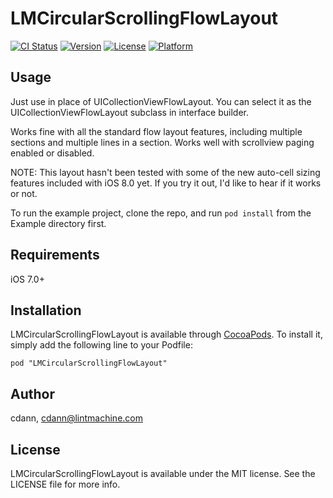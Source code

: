 # LMCircularScrollingFlowLayout

[![CI Status](http://img.shields.io/travis/cdann/LMCircularScrollingFlowLayout.svg?style=flat)](https://travis-ci.org/cdann/LMCircularScrollingFlowLayout)
[![Version](https://img.shields.io/cocoapods/v/LMCircularScrollingFlowLayout.svg?style=flat)](http://cocoadocs.org/docsets/LMCircularScrollingFlowLayout)
[![License](https://img.shields.io/cocoapods/l/LMCircularScrollingFlowLayout.svg?style=flat)](http://cocoadocs.org/docsets/LMCircularScrollingFlowLayout)
[![Platform](https://img.shields.io/cocoapods/p/LMCircularScrollingFlowLayout.svg?style=flat)](http://cocoadocs.org/docsets/LMCircularScrollingFlowLayout)

## Usage

Just use in place of UICollectionViewFlowLayout. You can select it as the UICollectionViewFlowLayout subclass in interface builder.

Works fine with all the standard flow layout features, including multiple sections and multiple lines in a section. Works well with scrollview paging enabled or disabled.

NOTE: This layout hasn't been tested with some of the new auto-cell sizing features included with iOS 8.0 yet. If you try it out, I'd like to hear if it works or not.


To run the example project, clone the repo, and run `pod install` from the Example directory first.

## Requirements

iOS 7.0+

## Installation

LMCircularScrollingFlowLayout is available through [CocoaPods](http://cocoapods.org). To install
it, simply add the following line to your Podfile:

    pod "LMCircularScrollingFlowLayout"

## Author

cdann, cdann@lintmachine.com

## License

LMCircularScrollingFlowLayout is available under the MIT license. See the LICENSE file for more info.

